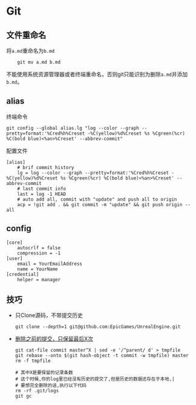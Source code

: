 # Git

## 文件重命名

将`a.md`重命名为`b.md`

```text
    git mv a.md b.md
```

不能使用系统资源管理器或者终端重命名，否则git只能识别为删除`a.md`并添加`b.md`。


## alias
终端命令
```shell
git config --global alias.lg "log --color --graph --pretty=format:'%Cred%h%Creset -%C(yellow)%d%Creset %s %Cgreen(%cr) %C(bold blue)<%an>%Creset' --abbrev-commit"
```

配置文件
```gitconfig
[alias]
    # brif commit history
    lg = log --color --graph --pretty=format:'%Cred%h%Creset -%C(yellow)%d%Creset %s %Cgreen(%cr) %C(bold blue)<%an>%Creset' --abbrev-commit
    # last commit info
    last = log -1 HEAD
    # auto add all, commit with "update" and push all to origin
    acp = !git add . && git commit -m "update" && git push origin --all
```

## config
```gitconfig
[core]
    autocrlf = false
    compression = -1
[user]
    email = YourEmailAddress
    name = YourName
[credential]
    helper = manager
```

## 技巧

- 只Clone源码，不带提交历史
    ```shell
    git clone --depth=1 git@github.com:EpicGames/UnrealEngine.git
    ```

- [删除之前的提交，只保留最后X次](https://blog.czbix.com/remove-git-history.html)
    ```shell
    git cat-file commit master^X | sed -e '/^parent/ d' > tmpfile
    git rebase --onto $(git hash-object -t commit -w tmpfile) master
    rm -f tmpfile

    # 其中X是要保留的记录条数
    # 这个时候,你的log里已经没有历史的提交了,但是历史的数据还存在于本地,|
    # 要想完全删除的话,执行以下代码
    rm -rf .git/logs
    git gc
    ```
